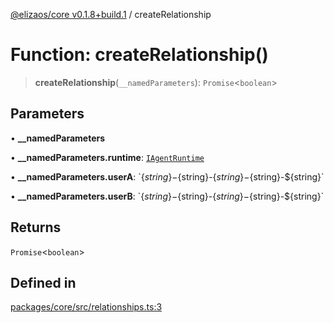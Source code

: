 [@elizaos/core v0.1.8+build.1](../index.md) / createRelationship

# Function: createRelationship()

> **createRelationship**(`__namedParameters`): `Promise`\<`boolean`\>

## Parameters

• **\_\_namedParameters**

• **\_\_namedParameters.runtime**: [`IAgentRuntime`](../interfaces/IAgentRuntime.md)

• **\_\_namedParameters.userA**: \`$\{string\}-$\{string\}-$\{string\}-$\{string\}-$\{string\}\`

• **\_\_namedParameters.userB**: \`$\{string\}-$\{string\}-$\{string\}-$\{string\}-$\{string\}\`

## Returns

`Promise`\<`boolean`\>

## Defined in

[packages/core/src/relationships.ts:3](https://github.com/gaiaaiagent/GAIA/blob/main/packages/core/src/relationships.ts#L3)
